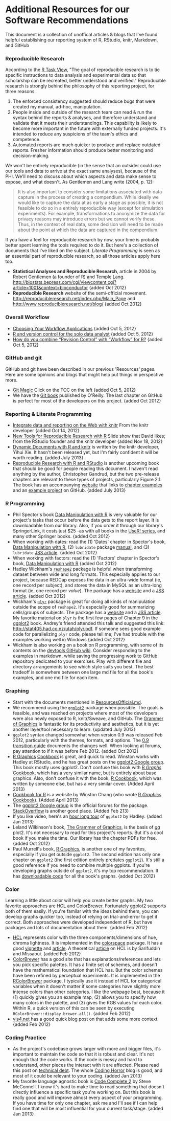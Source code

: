 # Additional Resources for our Software Recommendations
This document is a collection of unoffical articles & blogs that I've found helpful establishing our reporting system of R, RStudio, knitr, Markdown, and GitHub
 
### Reproducible Research
According to the [R Task View](http://cran.r-project.org/web/views/ReproducibleResearch.html), "The goal of reproducible research is to tie specific instructions to data analysis and experimental data so that scholarship can be recreated, better understood and verified."  Reproducible research is strongly behind the philosophy of this reporting project, for three reasons. 

1. The enforced consistency suggested should reduce bugs that were created my manual, ad-hoc, manipulation.  
1. People inside and outside of the research team can read & run the syntax behind the reports & analyses, and therefore understand and validate that it meets their understandings.  This capability is likely to become more important in the future with externally funded projects.  It's intended to reduce any suspicions of the team's ethics and competence.
1. Automated reports are much quicker to produce and replace outdated reports.  Fresher information should produce better monitoring and decision-making.

We won't be entirely reproducible (in the sense that an outsider could use our tools and data to arrive at the exact same analyses), because of the PHI.  We'll need to discuss about which aspects and data make sense to expose, and what doesn't. As Gentlemen and Lang write (2004, p. 12):  
>It is also important to consider some limitations associated with data capture in the process of creating a compendium. While ideally we would like to capture the data at as early a stage as possible, it is not feasible to do so in a entirely reproducible way (except for simulation experiments). For example, transformations to anonymize the data for privacy reasons may introduce errors but we cannot verify these. Thus, in the context of real data, some decision will need to be made about the point at which the data are captured in the compendium. 

If you have a feel for reproducible research by now, your time is probably better spent learning the tools required to do it.  But here's a collection of documents that I've liked on the subject.  *Literate Programming* is seen as an essential part of reproducible research, so all those articles apply here too.
* **Statistical Analyses and Reproducible Research**, article in 2004 by Robert Gentlemen (a founder of R) and Temple Lang.  http://biostats.bepress.com/cgi/viewcontent.cgi?article=1001&context=bioconductor {added Oct 2012}
* **Reproducible Research** website of the semi-official movement.  http://reproducibleresearch.net/index.php/Main_Page and http://www.reproducibleresearch.net/blog/ {added Oct 2012}

### Overall Workflow
* [Choosing Your Workflow Applications](http://www.kieranhealy.org/files/misc/workflow-apps.pdf) {added Oct 5, 2012}
* [R and version control for the solo data analyst](http://stackoverflow.com/questions/2712421/r-and-version-control-for-the-solo-data-analyst) {added Oct 5, 2012}
* [How do you combine “Revision Control” with “Workflow” for R?](http://stackoverflow.com/questions/2286831/how-do-you-combine-revision-control-with-workflow-for-r) {added Oct 5, 2012}

### GitHub and git
GitHub and git have been described in our previous 'Resources' pages.  Here are some opinions and blogs that might help put things in perspective more.
* [Git Magic](http://www-cs-students.stanford.edu/~blynn/gitmagic/) Click on the TOC on the left {added Oct 5, 2012}
* We have the [Git book](http://www.amazon.com/Version-Control-Git-collaborative-development/dp/1449316387/ref=dp_ob_title_bk) published by O'Reilly.  The last chapter on GitHub is perfect for most of the developers on this project. {added Oct 2012}

### Reporting & Literate Programming
* [Integrate data and reporting on the Web with knitr](http://blog.revolutionanalytics.com/2012/09/data-reporting-knitr.html) From the knitr developer {added Oct 14, 2012}
* [New Tools for Reproducible Research with R](http://yihui.name/slides/2012-knitr-RStudio.html) Slide show that David likes; from the RStudio founder and the knitr developer {added Nov 18, 2012}
* [Dynamic Documents with R and knitr](http://www.crcpress.com/product/isbn/9781482203530) is written by the knitr developer, Yihui Xie.  It hasn't been released yet, but I'm fairly confident it will be worth reading. {added July 2013}
* [Reproducible Research with R and RStudio](http://www.crcpress.com/product/isbn/9781466572843) is another upcoming book that should be good for people reading this document.  I haven't read anything by the author, Christopher Gandrud, but the two pre-release chapters are relevant to these types of projects, particularly Figure 2.1.  The book has an accompanying [website](http://christophergandrud.github.io/RepResR-RStudio/) that links to [chapter examples](https://github.com/christophergandrud/Rep-Res-Examples) and an [example project](https://github.com/christophergandrud/Rep-Res-ExampleProject1) on GitHub. {added July 2013}

### R Programming
* Phil Spector's book [Data Manipulation with R](http://books.google.com/books/about/Data_Manipulation_with_R.html?id=grfuq1twFe4C) is very valuable for our project's tasks that occur before the data gets to the report layer.  It is downloadable from our library.  Also, if you order it through our library's SpringerLink, it costs just $25 -as with all books in the [UseR! series](http://www.springer.com/series/6991), and many other Springer books. {added Oct 2012}
* When working with dates: read the (1) 'Dates' chapter in Spector's book, [Data Manipulation with R](http://books.google.com/books/about/Data_Manipulation_with_R.html?id=grfuq1twFe4C), (2) `lubridate` package [manual](http://cran.r-project.org/web/packages/lubridate/), and (3)  `lubridate`  [JSS article](http://www.jstatsoft.org/v40/i03/paper). {added Oct 2012}
* When working with factors: read the (1) 'Factors' chapter in Spector's book, [Data Manipulation with R](http://books.google.com/books/about/Data_Manipulation_with_R.html?id=grfuq1twFe4C)  {added Oct 2012}
* Hadley Wickham's [`reshape2`](http://cran.r-project.org/web/packages/reshape2/index.html) package is helpful when transforming dataset between wide and long formats.  This especially applies to our project, because REDCap exposes the data in an ultra-wide format (ie, one record per subject), and stores the data in MySQL as an ultra-long format (ie, one record per *value*).  The package has a [website](http://had.co.nz/reshape/) and a [JSS article](http://www.jstatsoft.org/v21/i12/paper). {added Oct 2012}
* Wickham's [`plyr`](http://cran.r-project.org/web/packages/plyr/index.html) package is great for doing all kinds of manipulation outside the scope of `reshape2`.  It's especially good for summarizing cells/groups of subjects.  The package has a [website](http://plyr.had.co.nz/) and a  [JSS article](http://www.jstatsoft.org/v40/i01/paper).  My favorite material on `plyr` is the first few pages of Chapter 9 in the [ggplot2](http://books.google.com/books?id=F_hwtlzPXBcC) book.  Andrey's friend attended this talk and suggested this link: http://stat405.had.co.nz/utah/plyr.pdf.  If someone sees good example code for parallelizing `plyr` code, please tell me; I've had trouble with the examples working well in Windows {added Oct 2012}
* Wickham is also working on a book on R programming, with some of its contents on the [devtools GitHub wiki](https://github.com/hadley/devtools/wiki).  Consider responding to the examples in markdown, while saving the progressing work to GitHub repository dedicated to your exercises.  Play with different file and directory arrangements to see which style suits you best.  The best tradeoff is somewhere between one large md file for all the book's examples, and one md file for each item.
 
### Graphing
* Start with the documents mentioned in [ResourcesOfficial.md](https://github.com/OuhscBbmc/RedcapApiExample/blob/master/DocumentationGlobal/ResourcesOfficial.md#graphs).
* We recommend using the [`ggplot2`](http://ggplot2.org/) package when possible.  The goals is feasible, and was reached on projects where most of the developers were also newly exposed to R, knitr/Sweave, and GitHub.  The [Grammer of Graphics](http://books.google.com/books/about/The_Grammar_of_Graphics.html?id=_kRX4LoFfGQC) is fantastic for its productivity and aesthetics, but it is yet another layer/tool necessary to learn.  {updated July 2013}
* `ggplot2` syntax changed somewhat when version 0.9 was released Feb 2012, particularly with the themes, formats, and options.  The [0.9 transition guide](https://github.com/hadley/ggplot2/downloads) documents the changes well.  When looking at forums, pay attention to if it was before Feb 2012. {added Oct 2012}
* [R Graphics](http://books.google.com/books?id=fxL4tu5bzAAC) [Cookbook](http://shop.oreilly.com/product/0636920023135.do) is great, and quick to read. Winston works with Hadley at RStudio, and he has great posts on the [ggplot2 Google group](https://groups.google.com/forum/?fromgroups#!forum/ggplot2).  This book mostly uses ggplot2. Don't confuse this book with [R *Graphs* Cookbook](http://books.google.com/books/about/R_Graphs_Cookbook.html?id=oKY5QeSWb4cC), which has a very similar name, but is entirely about base graphics.  Also, don't confuse it with the book, [R Cookbook](http://books.google.com/books/about/R_Cookbook.html?id=KIHuSXyhawEC), which was written by someone else, but has a very similar cover. {Added April 2013}
* [Cookbook for R](http://www.cookbook-r.com/) is a website by Winston Chang (who wrote  [R *Graphics* Cookbook](http://books.google.com/books/about/R_Graphs_Cookbook.html?id=oKY5QeSWb4cC)). {Added April 2013}
* The [ggplot2 Google group](https://groups.google.com/forum/?fromgroups#!forum/ggplot2) is the official forums for the package.  [StackOverflow](http://stackoverflow.com/questions/tagged/ggplot2) is another good place. {Added Feb 213}
* If you like video, here's an [hour long tour](http://www.revolutionanalytics.com/news-events/free-webinars/2012/ggplot2-with-hadley-wickham/) of `ggplot2` by Hadley. {added Jan 2013}
* Leland Wilkinson's book, [The Grammer of Graphics](http://books.google.com/books/about/The_Grammar_of_Graphics.html?id=_kRX4LoFfGQC), is the basis of *gg* plot2.  It's not necessary to read for this project's reports.  But it's a cool book if you make the time. Our library has the chapter PDFs for free. {added Oct 2012}
* Paul Murrell's book, [R Graphics](http://books.google.com/books?id=uacCQgAACAAJ&dq), is another one of my favorites, especially if you get outside `ggplot2`. The second edition has only one chapter on `ggplot2` (the first edition entirely predates `ggplot2`).  It's still a good reference if you need to combine multiple ggplots.  If you're developing graphs outside of `ggplot2`, it's my top recommendation. It has [downloadable code](http://www.stat.auckland.ac.nz/~paul/RGraphics/rgraphics.html) for all the book's graphs. {added Oct 2012}

### Color
Learning a little about color will help you create better graphs. My two favorite approaches are [HCL](http://tristen.ca/hcl-picker) and [ColorBrewer](http://colorbrewer2.org/).  Fortunately ggplot2 supports both of them easily.  If you're familar with the ideas behind them, you can develop graphs quicker too, instead of relying on trial-and-error to get it correct.  Both approaches were developed independent of R, but have packages and lots of documentation about them. {added Feb 2012}
 * [HCL](http://tristen.ca/hcl-picker) represents color with the three components/dimensions of hue, chroma lightness.  It is implemented in the [colorspace](http://cran.r-project.org/web/packages/colorspace/) package. It has a good [vignette](http://cran.r-project.org/web/packages/colorspace/vignettes/hcl-colors.pdf) and [article](http://www.sciencedirect.com/science/article/pii/S0167947308005549).  A theoretical [article](http://mmir.doc.ic.ac.uk/mmir2005/CameraReadyMissaoui.pdf) on HCL is by Sarifuddin and Missaoui. {added Feb 2012}
 * [ColorBrewer](http://colorbrewer2.org/) has a good site that has explanations/references and lets you pick specific palettes.  It has a finite set of schemes, and doesn't have the mathematical foundation that HCL has.  But the color schemes have been refined by perceptual experiments.  It is implemented in the [RColorBrewer](http://cran.r-project.org/web/packages/RColorBrewer/) package. I typically use it instead of HCL for categorical variables when it doesn't matter if some categories have slightly more intense colors than other categories.  I like the webpage best, because it (1) quickly gives you an example map, (2) allows you to specify how many colors in the palette, and (3) gives the RGB values for each color.  Within R, a quick version of this can be seen by executing `RColorBrewer::display.brewer.all()`. {added Feb 2012}
 * [vis4.net](http://vis4.net/blog/posts/avoid-equidistant-hsv-colors/) has a good quick blog post on  that adds some more context. {added Feb 2012}

### Coding Practice
* As the project's codebase grows larger with more and bigger files, it's important to maintain the code so that it is robust and clear.  It's not enough that the code works.  If the code is messy and hard to understand, other pieces the interact with it are affected.  Please read this post on [technical debt](http://www.codinghorror.com/blog/2009/02/paying-down-your-technical-debt.html).  The whole [Coding Horror](http://www.codinghorror.com/blog/) blog is good, and most of it could be relevant to your coding. {added Jan 2013}
* My favorite language agnostic book is [Code Complete 2](http://www.amazon.com/Code-Complete-Practical-Handbook-Construction/dp/0735619670/ref=la_B000APETRK_1_1?ie=UTF8&qid=1357228770&sr=1-1) by Steve McConnell.  I know it's hard to make time to read something that doesn't directly influence a specific task you're working on.  But this book is really good and will improve almost every aspect of your programming.  If you have time for only one chapter, ask me and I'll see if I can help find one that will be most influential for your current task/stage. {added Jan 2013}
